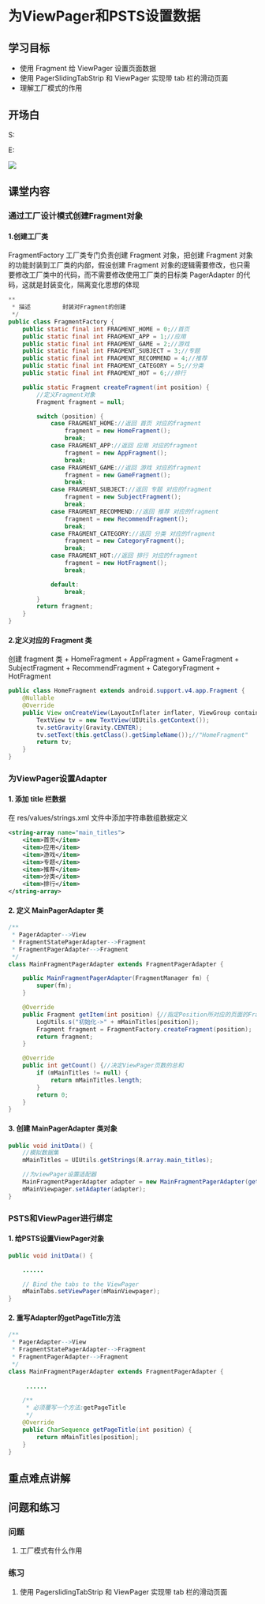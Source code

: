 # 为ViewPager和PSTS设置数据
## 学习目标
- 使用 Fragment 给 ViewPager 设置页面数据
- 使用 PagerSlidingTabStrip 和 ViewPager 实现带 tab 栏的滑动页面
- 理解工厂模式的作用

## 开场白
S:

E:

![](img/PagerslidingTabStrip-ViewPager.gif)

## 课堂内容
### 通过工厂设计模式创建Fragment对象
#### 1.创建工厂类
FragmentFactory 工厂类专门负责创建 Fragment 对象，把创建 Fragment 对象的功能封装到工厂类的内部，假设创建 Fragment 对象的逻辑需要修改，也只需要修改工厂类中的代码，而不需要修改使用工厂类的目标类 PagerAdapter 的代码，这就是封装变化，隔离变化思想的体现

```java
**
 * 描述         封装对Fragment的创建
 */
public class FragmentFactory {
    public static final int FRAGMENT_HOME = 0;//首页
    public static final int FRAGMENT_APP = 1;//应用
    public static final int FRAGMENT_GAME = 2;//游戏
    public static final int FRAGMENT_SUBJECT = 3;//专题
    public static final int FRAGMENT_RECOMMEND = 4;//推荐
    public static final int FRAGMENT_CATEGORY = 5;//分类
    public static final int FRAGMENT_HOT = 6;//排行

    public static Fragment createFragment(int position) {
        //定义Fragment对象
        Fragment fragment = null;

        switch (position) {
            case FRAGMENT_HOME://返回 首页 对应的fragment
                fragment = new HomeFragment();
                break;
            case FRAGMENT_APP://返回 应用 对应的fragment
                fragment = new AppFragment();
                break;
            case FRAGMENT_GAME://返回 游戏 对应的fragment
                fragment = new GameFragment();
                break;
            case FRAGMENT_SUBJECT://返回 专题 对应的fragment
                fragment = new SubjectFragment();
                break;
            case FRAGMENT_RECOMMEND://返回 推荐 对应的fragment
                fragment = new RecommendFragment();
                break;
            case FRAGMENT_CATEGORY://返回 分类 对应的fragment
                fragment = new CategoryFragment();
                break;
            case FRAGMENT_HOT://返回 排行 对应的fragment
                fragment = new HotFragment();
                break;

            default:
                break;
        }
        return fragment;
    }
}
```

#### 2.定义对应的 Fragment 类
创建 fragment 类
    + HomeFragment
    + AppFragment
    + GameFragment
    + SubjectFragment
    + RecommendFragment
    + CategoryFragment
    + HotFragment

```java
public class HomeFragment extends android.support.v4.app.Fragment {
    @Nullable
    @Override
    public View onCreateView(LayoutInflater inflater, ViewGroup container, Bundle savedInstanceState) {
        TextView tv = new TextView(UIUtils.getContext());
        tv.setGravity(Gravity.CENTER);
        tv.setText(this.getClass().getSimpleName());//"HomeFragment"
        return tv;
    }
}
```

### 为ViewPager设置Adapter
#### 1. 添加 title 栏数据
在 res/values/strings.xml 文件中添加字符串数组数据定义

```xml
<string-array name="main_titles">
    <item>首页</item>
    <item>应用</item>
    <item>游戏</item>
    <item>专题</item>
    <item>推荐</item>
    <item>分类</item>
    <item>排行</item>
</string-array>
```

#### 2. 定义 MainPagerAdapter 类

```java
/**
 * PagerAdapter-->View
 * FragmentStatePagerAdapter-->Fragment
 * FragmentPagerAdapter-->Fragment
 */
class MainFragmentPagerAdapter extends FragmentPagerAdapter {

    public MainFragmentPagerAdapter(FragmentManager fm) {
        super(fm);
    }

    @Override
    public Fragment getItem(int position) {//指定Position所对应的页面的Fragment内容
        LogUtils.s("初始化->" + mMainTitles[position]);
        Fragment fragment = FragmentFactory.createFragment(position);
        return fragment;
    }

    @Override
    public int getCount() {//决定ViewPager页数的总和
        if (mMainTitles != null) {
            return mMainTitles.length;
        }
        return 0;
    }
}
```

#### 3. 创建 MainPagerAdapter 类对象

```java
public void initData() {
    //模拟数据集
    mMainTitles = UIUtils.getStrings(R.array.main_titles);

    //为viewPager设置适配器
    MainFragmentPagerAdapter adapter = new MainFragmentPagerAdapter(getSupportFragmentManager());
    mMainViewpager.setAdapter(adapter);
}
```

### PSTS和ViewPager进行绑定
#### 1. 给PSTS设置ViewPager对象

```java
public void initData() {

    ......

    // Bind the tabs to the ViewPager
    mMainTabs.setViewPager(mMainViewpager);
}
```

#### 2. 重写Adapter的getPageTitle方法

```java
/**
 * PagerAdapter-->View
 * FragmentStatePagerAdapter-->Fragment
 * FragmentPagerAdapter-->Fragment
 */
class MainFragmentPagerAdapter extends FragmentPagerAdapter {
    
     ......

    /**
     * 必须覆写一个方法:getPageTitle
     */
    @Override
    public CharSequence getPageTitle(int position) {
        return mMainTitles[position];
    }
}
```

## 重点难点讲解

## 问题和练习
### 问题
1. 工厂模式有什么作用

### 练习
1. 使用 PagerslidingTabStrip 和 ViewPager 实现带 tab 栏的滑动页面
